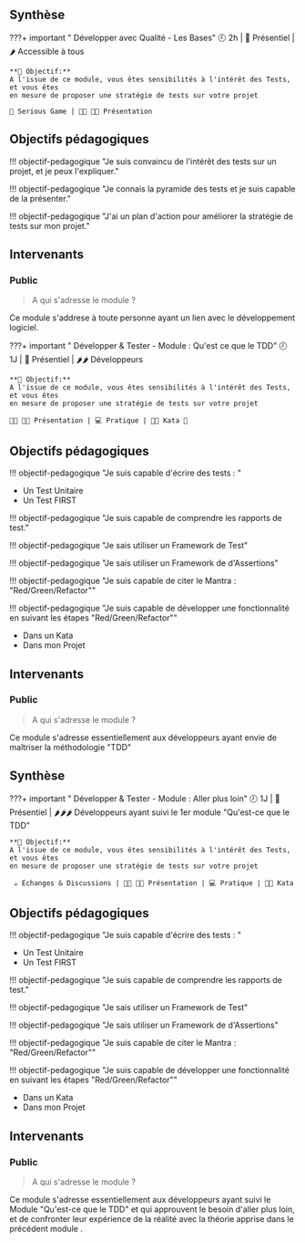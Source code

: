 ## Synthèse

???+ important " Développer avec Qualité - Les Bases"
🕗 2h | 👯 Présentiel | 🌶️ Accessible à tous

    **🎯 Objectif:**
    A l'issue de ce module, vous êtes sensibilités à l'intérêt des Tests, et vous êtes
    en mesure de proposer une stratégie de tests sur votre projet
     
    🧩 Serious Game | 👨‍🏫 👩‍🏫 Présentation

## Objectifs pédagogiques

!!! objectif-pedagogique "Je suis convaincu de l'intérêt des tests sur un projet, et je peux l'expliquer."

!!! objectif-pedagogique "Je connais la pyramide des tests et je suis capable de la présenter."

!!! objectif-pedagogique "J'ai un plan d'action pour améliorer la stratégie de tests sur mon projet."

## Intervenants

### Public
> A qui s'adresse le module ?

Ce module s'addrese à toute personne ayant un lien avec le développement logiciel.


???+ important " Développer & Tester - Module : Qu'est ce que le TDD"
🕗 1J | 👯 Présentiel | 🌶🌶 Développeurs

    **🎯 Objectif:**
    A l'issue de ce module, vous êtes sensibilités à l'intérêt des Tests, et vous êtes
    en mesure de proposer une stratégie de tests sur votre projet
     
    👨‍🏫 👩‍🏫 Présentation | 💻 Pratique | 🐱‍👤 Kata 🥋

## Objectifs pédagogiques

!!! objectif-pedagogique "Je suis capable d'écrire des tests : "
- Un Test Unitaire
- Un Test FIRST

!!! objectif-pedagogique "Je suis capable de comprendre les rapports de test."

!!! objectif-pedagogique "Je sais utiliser un Framework de Test"

!!! objectif-pedagogique "Je sais utiliser un Framework de d'Assertions"

!!! objectif-pedagogique "Je suis capable de citer le Mantra : "Red/Green/Refactor""

!!! objectif-pedagogique "Je suis capable de développer une fonctionnalité en suivant les étapes "Red/Green/Refactor""
- Dans un Kata
- Dans mon Projet

## Intervenants

### Public
> A qui s'adresse le module ?

Ce module s'adresse essentiellement aux développeurs ayant envie de maîtriser la méthodologie "TDD"


## Synthèse

???+ important " Développer & Tester - Module : Aller plus loin"
🕗 1J | 👯 Présentiel | 🌶🌶🌶 Développeurs ayant suivi le 1er module "Qu'est-ce que le TDD"

    **🎯 Objectif:**
    A l'issue de ce module, vous êtes sensibilités à l'intérêt des Tests, et vous êtes
    en mesure de proposer une stratégie de tests sur votre projet
     
     ☕ Echanges & Discussions | 👨‍🏫 👩‍🏫 Présentation | 💻 Pratique | 🐱‍👤 Kata

## Objectifs pédagogiques

!!! objectif-pedagogique "Je suis capable d'écrire des tests : "
- Un Test Unitaire
- Un Test FIRST

!!! objectif-pedagogique "Je suis capable de comprendre les rapports de test."

!!! objectif-pedagogique "Je sais utiliser un Framework de Test"

!!! objectif-pedagogique "Je sais utiliser un Framework de d'Assertions"

!!! objectif-pedagogique "Je suis capable de citer le Mantra : "Red/Green/Refactor""

!!! objectif-pedagogique "Je suis capable de développer une fonctionnalité en suivant les étapes "Red/Green/Refactor""
- Dans un Kata
- Dans mon Projet

## Intervenants

### Public
> A qui s'adresse le module ?

Ce module s'adresse essentiellement aux développeurs ayant suivi le Module "Qu'est-ce que le TDD"
et qui approuvent le besoin d'aller plus loin, et de confronter leur expérience de la réalité
avec la théorie apprise dans le précédent module .